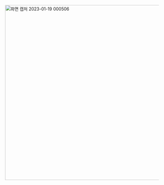 
  <img width="572" alt="화면 캡처 2023-01-19 000506" src="https://user-images.githubusercontent.com/101801401/213206723-1352e064-5c1d-48b0-9d7b-e31d6c40ffb4.png">
